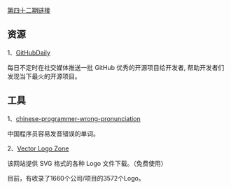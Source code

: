 [第四十二期链接](https://github.com/ruanyf/weekly/blob/master/docs/issue-42.md)

## 资源

1、[GitHubDaily](https://github.com/GitHubDaily/GitHubDaily)

每日不定时在社交媒体推送一批 GitHub 优秀的开源项目给开发者, 帮助开发者们发现当下最火的开源项目。

## 工具

1、[chinese-programmer-wrong-pronunciation](https://github.com/shimohq/chinese-programmer-wrong-pronunciation)

中国程序员容易发音错误的单词。

2、[Vector Logo Zone](https://www.vectorlogo.zone/)

该网站提供 SVG 格式的各种 Logo 文件下载。（免费使用）

目前，有收录了1660个公司/项目的3572个Logo。

